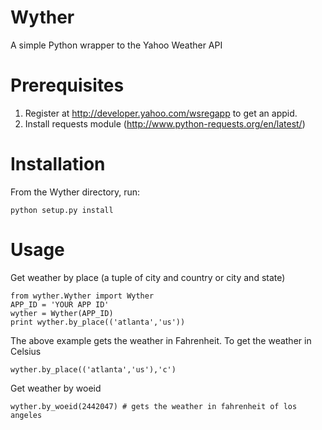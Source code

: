 Wyther
================
A simple Python wrapper to the Yahoo Weather API

Prerequisites
=================
1. Register at http://developer.yahoo.com/wsregapp to get an appid.
2. Install requests module (http://www.python-requests.org/en/latest/)

Installation
=================

From the Wyther directory, run:

```
python setup.py install
```

Usage
=================
Get weather by place (a tuple of city and country or city and state)

```
from wyther.Wyther import Wyther
APP_ID = 'YOUR APP ID'
wyther = Wyther(APP_ID)
print wyther.by_place(('atlanta','us'))
```

The above example gets the weather in Fahrenheit. To get the weather in Celsius

```
wyther.by_place(('atlanta','us'),'c')
```

Get weather by woeid

```
wyther.by_woeid(2442047) # gets the weather in fahrenheit of los angeles
```
